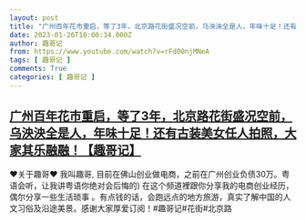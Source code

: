 ```yaml
---
layout: post
title: "广州百年花市重启，等了3年，北京路花街盛况空前，乌泱泱全是人，年味十足！还有古装美女任人拍照，大家其乐融融！【趣哥记】"
date: 2023-01-26T10:00:34.000Z
author: 趣哥记
from: https://www.youtube.com/watch?v=rFd00njMNeA
tags: [ 趣哥记 ]
comments: True
categories: [ 趣哥记 ]
---
```

<!--1674727234000-->
[广州百年花市重启，等了3年，北京路花街盛况空前，乌泱泱全是人，年味十足！还有古装美女任人拍照，大家其乐融融！【趣哥记】](https://www.youtube.com/watch?v=rFd00njMNeA)
------

<div>
♥关于趣哥♥ 我叫趣哥,  目前在佛山创业做电商，之前在广州创业负债30万。粤语会听，让我讲粤语你绝对会后悔的) 在这个频道裡跟你分享我的电商创业经历，偶尔分享一些生活琐事 。有点钱的话，会跑远点的地方旅游，真实了解中国的人文习俗及沿途美景。感谢大家厚爱订阅！#趣哥记#花街#北京路
</div>
